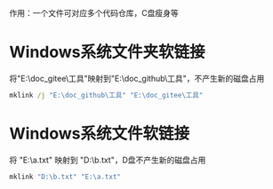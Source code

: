 作用：一个文件可对应多个代码仓库，C盘瘦身等

# Windows系统文件夹软链接

将"E:\doc_gitee\工具"映射到"E:\doc_github\工具"，不产生新的磁盘占用

```bat
mklink /j "E:\doc_github\工具" "E:\doc_gitee\工具"
```

# Windows系统文件软链接

将 "E:\a.txt"   映射到   "D:\b.txt"，D盘不产生新的磁盘占用

```bat
mklink "D:\b.txt" "E:\a.txt"
```

